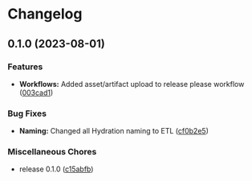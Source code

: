 # Changelog

## 0.1.0 (2023-08-01)


### Features

* **Workflows:** Added asset/artifact upload to release please workflow ([003cad1](https://github.com/Evanlab02/Lyzer-ETL/commit/003cad1f4e73a5243b9645e525800fd168f82b39))


### Bug Fixes

* **Naming:** Changed all Hydration naming to ETL ([cf0b2e5](https://github.com/Evanlab02/Lyzer-ETL/commit/cf0b2e5b4e2ee7b65997dd2295690b43778d2a89))


### Miscellaneous Chores

* release 0.1.0 ([c15abfb](https://github.com/Evanlab02/Lyzer-ETL/commit/c15abfb1423b877b1297754a86d667ac8aa2f646))
